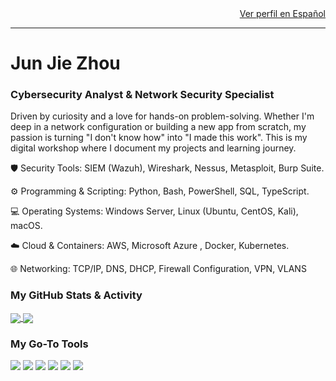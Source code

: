 <div align="right">
  <a href="README_ES.md">Ver perfil en Español</a>
</div>

---

# Jun Jie Zhou
### Cybersecurity Analyst & Network Security Specialist

Driven by curiosity and a love for hands-on problem-solving. Whether I'm deep in a network configuration or building a new app from scratch, my passion is turning "I don't know how" into "I made this work". This is my digital workshop where I document my projects and learning journey.


🛡️ Security Tools: SIEM (Wazuh), Wireshark, Nessus, Metasploit, Burp Suite.


⚙️ Programming & Scripting: Python, Bash, PowerShell, SQL, TypeScript.


💻 Operating Systems: Windows Server, Linux (Ubuntu, CentOS, Kali), macOS.


☁️ Cloud & Containers: AWS, Microsoft Azure , Docker, Kubernetes.



🌐 Networking: TCP/IP, DNS, DHCP, Firewall Configuration, VPN, VLANS

### My GitHub Stats & Activity
<p align="left">
  <a href="https://github.com/anuraghazra/github-readme-stats">
    <img align="center" src="https://github-readme-stats.vercel.app/api?username=NswHuei&show_icons=true&theme=tokyonight&count_private=true" />
  </a>
  <a href="https://github.com/anuraghazra/github-readme-stats">
    <img align="center" src="https://github-readme-stats.vercel.app/api/top-langs/?username=NswHuei&layout=compact&theme=tokyonight" />
  </a>
</p>

### My Go-To Tools
<p align="left">
  <a href="#"><img src="https://img.shields.io/badge/Python-3776AB?style=for-the-badge&logo=python&logoColor=white" /></a>
  <a href="#"><img src="https://img.shields.io/badge/Linux-FCC624?style=for-the-badge&logo=linux&logoColor=black" /></a>
  <a href="#"><img src="https://img.shields.io/badge/Docker-2496ED?style=for-the-badge&logo=docker&logoColor=white" /></a>
  <a href="#"><img src="https://img.shields.io/badge/Amazon_AWS-232F3E?style=for-the-badge&logo=amazon-aws&logoColor=white" /></a>
  <a href="#"><img src="https://img.shields.io/badge/Wireshark-1679A7?style=for-the-badge&logo=wireshark&logoColor=white" /></a>
  <a href="#"><img src="https://img.shields.io/badge/Bash-4EAA25?style=for-the-badge&logo=gnubash&logoColor=white" /></a>
</p>

<!--
**NswHuei/NswHuei** is a ✨ _special_ ✨ repository because its `README.md` (this file) appears on your GitHub profile.

Here are some ideas to get you started:

- 🔭 I’m currently working on ...
- 🌱 I’m currently learning ...
- 👯 I’m looking to collaborate on ...
- 🤔 I’m looking for help with ...
- 💬 Ask me about ...
- 📫 How to reach me: ...
- 😄 Pronouns: ...
- ⚡ Fun fact: ...
-->
